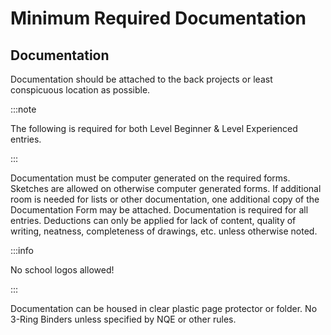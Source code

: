 # Minimum Required Documentation

## Documentation

Documentation should be attached to the back projects or least conspicuous location as possible.

:::note

The following is required for both Level Beginner & Level Experienced entries.

:::

Documentation must be computer generated on the required forms. Sketches are allowed on otherwise computer generated forms. If additional room is needed for lists or other documentation, one additional copy of the Documentation Form may be attached. Documentation is required for all entries. Deductions can only be applied for lack of content, quality of writing, neatness, completeness of drawings, etc. unless otherwise noted.

:::info

No school logos allowed!

:::

Documentation can be housed in clear plastic page protector or folder. No 3-Ring Binders unless specified by NQE or other rules.